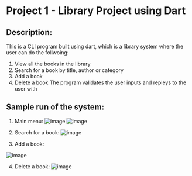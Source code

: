 # Project 1 - Library Project using Dart
## Description:
This is a CLI program built using dart, which is a library system where the user can do the follwoing:
1. View all the books in the library
2. Search for a book by title, author or category
3. Add a book
4. Delete a book
The program validates the user inputs and repleys to the user with  
## Sample run of the system:
1. Main menu:
   ![image](https://github.com/3badiiM/Project-1/assets/115943308/a75ab543-f040-4d93-80f4-291e4bd218d1)
   ![image](https://github.com/3badiiM/Project-1/assets/115943308/c9906a94-efb8-40ee-9294-a4aa858792cc)

2. Search for a book:
   ![image](https://github.com/3badiiM/Project-1/assets/115943308/01069d6e-c897-4589-8668-0a1528fe9d5c)

3.  Add a book:

   ![image](https://github.com/3badiiM/Project-1/assets/115943308/e9fc7664-0493-4701-ab54-68be840e4ab9)

4. Delete a book:
   ![image](https://github.com/3badiiM/Project-1/assets/115943308/2761c3b1-a320-49c4-90fe-b12ac0d86784)

